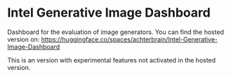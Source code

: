 # Intel Generative Image Dashboard

Dashboard for the evaluation of image generators. You can find the hosted version on:
https://huggingface.co/spaces/achterbrain/Intel-Generative-Image-Dashboard

This is an version with experimental features not activated in the hosted version.
